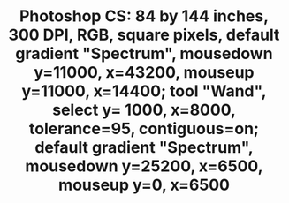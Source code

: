 ---
ee_id: '4382'
site: '1'
type: '2'
long_id: 2017-016 Photoshop CS
url: 2017-016-photoshop-cs
title: 'Photoshop CS: 84 by 144 inches, 300 DPI, RGB, square pixels, default gradient
  "Spectrum", mousedown y=11000, x=43200, mouseup y=11000, x=14400; tool "Wand", select
  y= 1000,  x=8000, tolerance=95, contiguous=on; default gradient "Spectrum", mousedown
  y=25200, x=6500, mouseup y=0, x=6500'
year: '2017'
medium: Chromogenic print
commission:
dims: 84 x 144 in
pitch:
ps:
live_url:
related:
youtube:
imgs: 2017-016-photoshop-cs-database-01-er.jpg
subheading:
display_year: '2017'
download:
add_credit:
add_credits:
related_code:
layout: things-i-made
---
